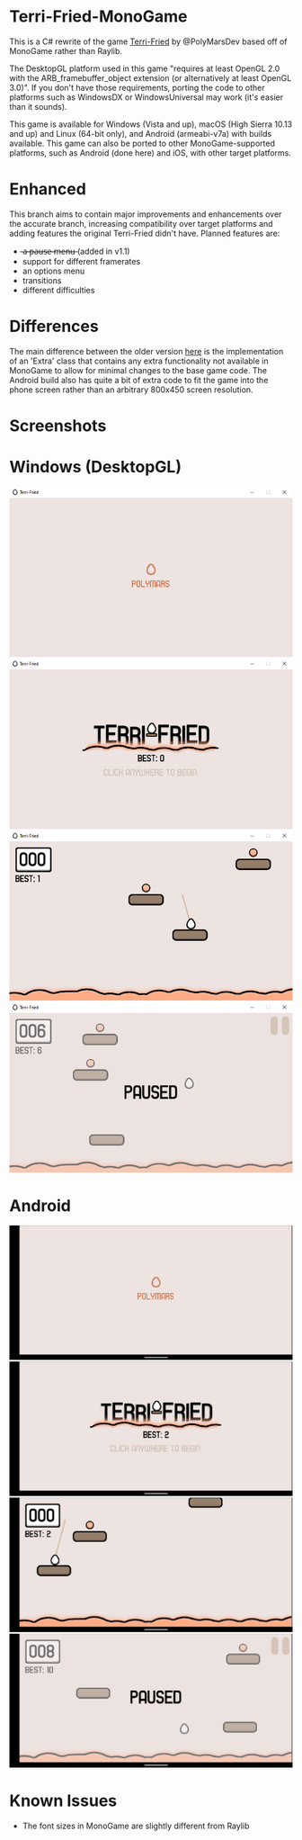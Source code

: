 # Terri-Fried-MonoGame
This is a C# rewrite of the game [Terri-Fried](https://github.com/PolyMarsDev/Terri-Fried) by @PolyMarsDev based off of MonoGame rather than Raylib.

The DesktopGL platform used in this game "requires at least OpenGL 2.0 with the ARB_framebuffer_object extension (or alternatively at least OpenGL 3.0)". If you don't have those requirements, porting the code to other platforms such as WindowsDX or WindowsUniversal may work (it's easier than it sounds).

This game is available for Windows (Vista and up), macOS (High Sierra 10.13 and up) and Linux (64-bit only), and Android (armeabi-v7a) with builds available. This game can also be ported to other MonoGame-supported platforms, such as Android (done here) and iOS, with other target platforms.

# Enhanced
This branch aims to contain major improvements and enhancements over the accurate branch, increasing compatibility over target platforms and adding features the original Terri-Fried didn't have. Planned features are:

-  ̶a̶ ̶p̶a̶u̶s̶e̶ ̶m̶e̶n̶u̶ (added in v1.1)
- support for different framerates
- an options menu
- transitions
- different difficulties

# Differences
The main difference between the older version [here](https://github.com/Zolax9/Terri-Fried-MonoGame-Old) is the implementation of an 'Extra' class that contains any extra functionality not available in MonoGame to allow for minimal changes to the base game code. The Android build also has quite a bit of extra code to fit the game into the phone screen rather than an arbitrary 800x450 screen resolution.

# Screenshots
# Windows (DesktopGL)
![](https://github.com/Zolax9/Terri-Fried-MonoGame/blob/enhanced/screenshots/screenshot1.png) ![](https://github.com/Zolax9/Terri-Fried-MonoGame/blob/enhanced/screenshots/screenshot2.png)![](https://github.com/Zolax9/Terri-Fried-MonoGame/blob/enhanced/screenshots/screenshot3.png) ![](https://github.com/Zolax9/Terri-Fried-MonoGame/blob/enhanced/screenshots/screenshot4.png)
# Android
![](https://github.com/Zolax9/Terri-Fried-MonoGame/blob/enhanced/screenshots/screenshot5.png) ![](https://github.com/Zolax9/Terri-Fried-MonoGame/blob/enhanced/screenshots/screenshot6.png)![](https://github.com/Zolax9/Terri-Fried-MonoGame/blob/enhanced/screenshots/screenshot7.png) ![](https://github.com/Zolax9/Terri-Fried-MonoGame/blob/enhanced/screenshots/screenshot8.png)

# Known Issues
* The font sizes in MonoGame are slightly different from Raylib
